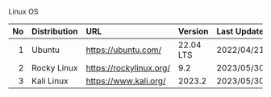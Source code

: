 Linux OS

|No | Distribution | URL | Version | Last Update | 
|--:|:--|:--|:--|:--|
|  1| Ubuntu | https://ubuntu.com/ | 22.04 LTS | 2022/04/21 |
|  2| Rocky Linux | https://rockylinux.org/ | 9.2 | 2023/05/30 |
|  3| Kali Linux | https://www.kali.org/ | 2023.2 | 2023/05/30 |
